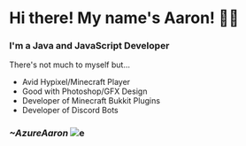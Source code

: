 # Hi there! My name's Aaron! 👋🏼

### I'm a Java and JavaScript Developer

There's not much to myself but...
* Avid Hypixel/Minecraft Player
* Good with Photoshop/GFX Design
* Developer of Minecraft Bukkit Plugins
* Developer of Discord Bots

### ***~AzureAaron*** ![e](https://img.shields.io/badge/Last%20Updated-Tuesday,%20July%2028th,%202020%20@%201:11%20AM-orange)
<!--
**AzureAaron/AzureAaron** is a ✨ _special_ ✨ repository because its `README.md` (this file) appears on your GitHub profile.

Here are some ideas to get you started:

- 🔭 I’m currently working on ...
- 🌱 I’m currently learning ...
- 👯 I’m looking to collaborate on ...
- 🤔 I’m looking for help with ...
- 💬 Ask me about ...
- 📫 How to reach me: ...
- 😄 Pronouns: ...
- ⚡ Fun fact: ...
-->
